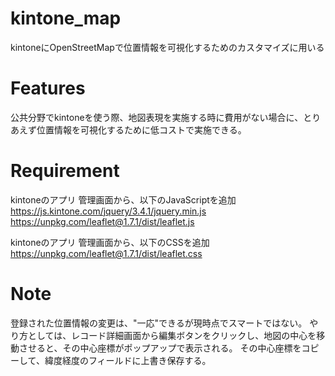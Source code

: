 # kintone_map

kintoneにOpenStreetMapで位置情報を可視化するためのカスタマイズに用いる

# Features

公共分野でkintoneを使う際、地図表現を実施する時に費用がない場合に、とりあえず位置情報を可視化するために低コストで実施できる。

# Requirement

kintoneのアプリ 管理画面から、以下のJavaScriptを追加
https://js.kintone.com/jquery/3.4.1/jquery.min.js
https://unpkg.com/leaflet@1.7.1/dist/leaflet.js

kintoneのアプリ 管理画面から、以下のCSSを追加
https://unpkg.com/leaflet@1.7.1/dist/leaflet.css

# Note

登録された位置情報の変更は、"一応"できるが現時点でスマートではない。
やり方としては、レコード詳細画面から編集ボタンをクリックし、地図の中心を移動させると、その中心座標がポップアップで表示される。
その中心座標をコピーして、緯度経度のフィールドに上書き保存する。
